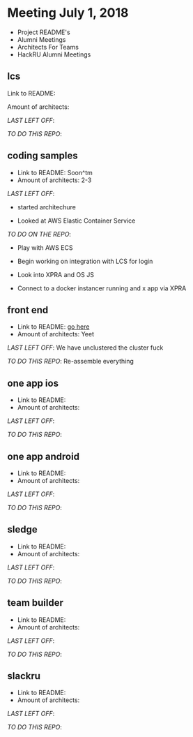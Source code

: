 # Meeting July 1, 2018

* Project README's
* Alumni Meetings
* Architects For Teams
* HackRU Alumni Meetings

## lcs
Link to README: 

Amount of architects:

_LAST LEFT OFF_:

_TO DO THIS REPO_:

## coding samples
* Link to README: Soon^tm
* Amount of architects: 2-3

_LAST LEFT OFF_: 

- started architechure

- Looked at AWS Elastic Container Service


_TO DO ON THE REPO_:

- Play with AWS ECS

- Begin working on integration with LCS for login

- Look into XPRA and OS JS

- Connect to a docker instancer running and x app via XPRA


## front end
* Link to README: [go here](https://github.com/HackRU/frontend/tree/bastard) 
* Amount of architects: Yeet

_LAST LEFT OFF_: We have unclustered the cluster fuck

_TO DO THIS REPO_: Re-assemble everything

## one app ios
* Link to README: 
* Amount of architects:

_LAST LEFT OFF_:

_TO DO THIS REPO_:

## one app android
* Link to README: 
* Amount of architects:

_LAST LEFT OFF_:

_TO DO THIS REPO_:

## sledge
* Link to README: 
* Amount of architects:

_LAST LEFT OFF_:

_TO DO THIS REPO_:

## team builder
* Link to README: 
* Amount of architects:

_LAST LEFT OFF_:

_TO DO THIS REPO_:

## slackru
* Link to README: 
* Amount of architects:

_LAST LEFT OFF_:

_TO DO THIS REPO_:

